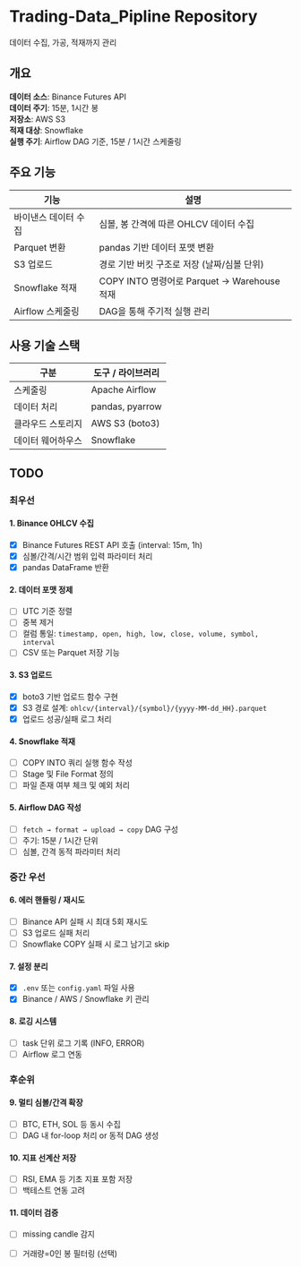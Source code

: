 # Trading-Data_Pipline Repository
데이터 수집, 가공, 적재까지 관리

## 개요
**데이터 소스**: Binance Futures API  
**데이터 주기**: 15분, 1시간 봉  
**저장소**: AWS S3  
**적재 대상**: Snowflake  
**실행 주기**: Airflow DAG 기준, 15분 / 1시간 스케줄링

## 주요 기능
| 기능           | 설명                                    |
| ------------ | ------------------------------------- |
| 바이낸스 데이터 수집  | 심볼, 봉 간격에 따른 OHLCV 데이터 수집             |
| Parquet 변환   | pandas 기반 데이터 포맷 변환                   |
| S3 업로드       | 경로 기반 버킷 구조로 저장 (날짜/심볼 단위)            |
| Snowflake 적재 | COPY INTO 명령어로 Parquet → Warehouse 적재 |
| Airflow 스케줄링 | DAG을 통해 주기적 실행 관리                     |

## 사용 기술 스택
| 구분        | 도구 / 라이브러리                             |
| --------- | -------------------------------------- |
| 스케줄링      | Apache Airflow                         |
| 데이터 처리    | pandas, pyarrow                        |
| 클라우드 스토리지 | AWS S3 (boto3)                         |
| 데이터 웨어하우스 | Snowflake                              |

## TODO

### 최우선 

#### 1. Binance OHLCV 수집
- [x] Binance Futures REST API 호출 (interval: 15m, 1h)
- [x] 심볼/간격/시간 범위 입력 파라미터 처리
- [x] pandas DataFrame 반환

#### 2. 데이터 포맷 정제
- [ ] UTC 기준 정렬
- [ ] 중복 제거
- [ ] 컬럼 통일: `timestamp, open, high, low, close, volume, symbol, interval`
- [ ] CSV 또는 Parquet 저장 기능

#### 3. S3 업로드
- [x] boto3 기반 업로드 함수 구현
- [x] S3 경로 설계: `ohlcv/{interval}/{symbol}/{yyyy-MM-dd_HH}.parquet`
- [x] 업로드 성공/실패 로그 처리

#### 4. Snowflake 적재
- [ ] COPY INTO 쿼리 실행 함수 작성
- [ ] Stage 및 File Format 정의
- [ ] 파일 존재 여부 체크 및 예외 처리

#### 5. Airflow DAG 작성
- [ ] `fetch → format → upload → copy` DAG 구성
- [ ] 주기: 15분 / 1시간 단위
- [ ] 심볼, 간격 동적 파라미터 처리

### 중간 우선

#### 6. 에러 핸들링 / 재시도
- [ ] Binance API 실패 시 최대 5회 재시도
- [ ] S3 업로드 실패 처리
- [ ] Snowflake COPY 실패 시 로그 남기고 skip

#### 7. 설정 분리
- [x] `.env` 또는 `config.yaml` 파일 사용
- [x] Binance / AWS / Snowflake 키 관리

#### 8. 로깅 시스템
- [ ] task 단위 로그 기록 (INFO, ERROR)
- [ ] Airflow 로그 연동

### 후순위

#### 9. 멀티 심볼/간격 확장
- [ ] BTC, ETH, SOL 등 동시 수집
- [ ] DAG 내 for-loop 처리 or 동적 DAG 생성

#### 10. 지표 선계산 저장
- [ ] RSI, EMA 등 기초 지표 포함 저장
- [ ] 백테스트 연동 고려

#### 11. 데이터 검증
- [ ] missing candle 감지
- [ ] 거래량=0인 봉 필터링 (선택)


